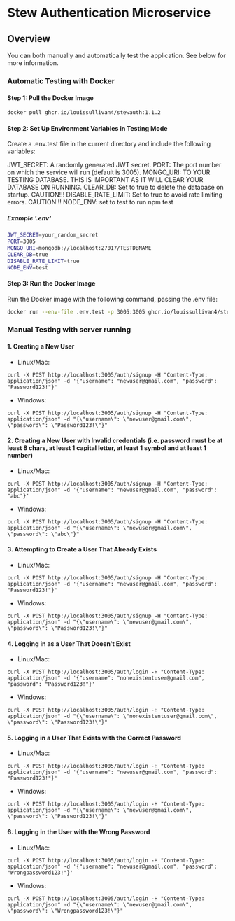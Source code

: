 # Stew Authentication Microservice

## Overview 
You can both manually and automatically test the application. See below for more information.

### Automatic Testing with Docker
#### Step 1: Pull the Docker Image

```bash
docker pull ghcr.io/louissullivan4/stewauth:1.1.2
```

#### Step 2: Set Up Environment Variables in Testing Mode
Create a .env.test file in the current directory and include the following variables:

JWT_SECRET: A randomly generated JWT secret.
PORT: The port number on which the service will run (default is 3005).
MONGO_URI: TO YOUR TESTING DATABASE. THIS IS IMPORTANT AS IT WILL CLEAR YOUR DATABASE ON RUNNING.
CLEAR_DB: Set to true to delete the database on startup. CAUTION!!!
DISABLE_RATE_LIMIT: Set to true to avoid rate limiting errors. CAUTION!!!
NODE_ENV: set to test to run npm test

##### Example '.env'
```bash
JWT_SECRET=your_random_secret
PORT=3005
MONGO_URI=mongodb://localhost:27017/TESTDBNAME
CLEAR_DB=true
DISABLE_RATE_LIMIT=true
NODE_ENV=test
```

#### Step 3: Run the Docker Image
Run the Docker image with the following command, passing the .env file:

```bash
docker run --env-file .env.test -p 3005:3005 ghcr.io/louissullivan4/stewauth:1.1.2
```

### Manual Testing with server running
#### 1. Creating a New User
* Linux/Mac:
```
curl -X POST http://localhost:3005/auth/signup -H "Content-Type: application/json" -d '{"username": "newuser@gmail.com", "password": "Password123!"}'
```

* Windows:
```
curl -X POST http://localhost:3005/auth/signup -H "Content-Type: application/json" -d "{\"username\": \"newuser@gmail.com\", \"password\": \"Password123!\"}"
```

#### 2. Creating a New User with Invalid credentials (i.e. password must be at least 8 chars, at least 1 capital letter, at least 1 symbol and at least 1 number)
* Linux/Mac:
```
curl -X POST http://localhost:3005/auth/signup -H "Content-Type: application/json" -d '{"username": "newuser@gmail.com", "password": "abc"}'
```

* Windows:
```
curl -X POST http://localhost:3005/auth/signup -H "Content-Type: application/json" -d "{\"username\": \"newuser@gmail.com\", \"password\": \"abc\"}"
```


#### 3. Attempting to Create a User That Already Exists
* Linux/Mac:
```
curl -X POST http://localhost:3005/auth/signup -H "Content-Type: application/json" -d '{"username": "newuser@gmail.com", "password": "Password123!"}'
```

* Windows:
```
curl -X POST http://localhost:3005/auth/signup -H "Content-Type: application/json" -d "{\"username\": \"newuser@gmail.com\", \"password\": \"Password123!\"}"
```


#### 4. Logging in as a User That Doesn't Exist
* Linux/Mac:
```
curl -X POST http://localhost:3005/auth/login -H "Content-Type: application/json" -d '{"username": "nonexistentuser@gmail.com", "password": "Password123!"}'
```

* Windows:
```
curl -X POST http://localhost:3005/auth/login -H "Content-Type: application/json" -d "{\"username\": \"nonexistentuser@gmail.com\", \"password\": \"Password123!\"}"
```


#### 5. Logging in a User That Exists with the Correct Password
* Linux/Mac:
```
curl -X POST http://localhost:3005/auth/login -H "Content-Type: application/json" -d '{"username": "newuser@gmail.com", "password": "Password123!"}'
```

* Windows:
```
curl -X POST http://localhost:3005/auth/login -H "Content-Type: application/json" -d "{\"username\": \"newuser@gmail.com\", \"password\": \"Password123!\"}"
```

#### 6. Logging in the User with the Wrong Password
* Linux/Mac:
```
curl -X POST http://localhost:3005/auth/login -H "Content-Type: application/json" -d '{"username": "newuser@gmail.com", "password": "Wrongpassword123!"}'
```

* Windows:
```
curl -X POST http://localhost:3005/auth/login -H "Content-Type: application/json" -d "{\"username\": \"newuser@gmail.com\", \"password\": \"Wrongpassword123!\"}"
```
